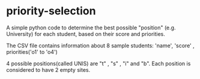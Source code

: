 # priority-selection
A simple python code to determine the best possible "position" (e.g. University) for each student, based on their score and priorities.

The CSV file contains information about 8 sample students: 'name', 'score' , priorities('o1' to 'o4')

4 possible positions(called UNIS) are "t" , "s" , "i" and "b".
Each position is considered to have 2 empty sites.

